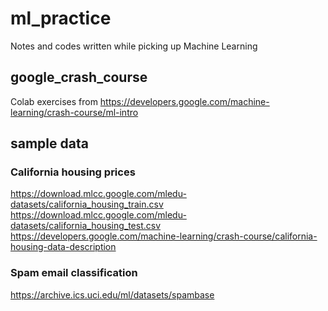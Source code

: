# ml_practice
Notes and codes written while picking up Machine Learning

## google_crash_course
Colab exercises from https://developers.google.com/machine-learning/crash-course/ml-intro

## sample data
### California housing prices
https://download.mlcc.google.com/mledu-datasets/california_housing_train.csv
https://download.mlcc.google.com/mledu-datasets/california_housing_test.csv
https://developers.google.com/machine-learning/crash-course/california-housing-data-description

### Spam email classification
https://archive.ics.uci.edu/ml/datasets/spambase
